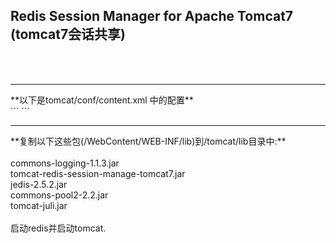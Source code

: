 
 <h2>Redis Session Manager for Apache Tomcat7 (tomcat7会话共享)</h2>
<br/>
<br/>
<hr/>
**以下是tomcat/conf/content.xml 中的配置**
<br/>
```
<Valve className="com.orangefunction.tomcat.redissessions.RedisSessionHandlerValve" />        
	<Manager className="com.orangefunction.tomcat.redissessions.RedisSessionManager" 
		host="localhost" 
		port="6379" 
		password="1234"
		database="0" 
		maxInactiveInterval="60"/>
```
<br/>
<hr/>
**复制以下这些包(/WebContent/WEB-INF/lib)到/tomcat/lib目录中:**
<br/><br/>
commons-logging-1.1.3.jar<br/>
tomcat-redis-session-manage-tomcat7.jar<br/>
jedis-2.5.2.jar<br/>
commons-pool2-2.2.jar<br/>
tomcat-juli.jar<br/>
<br/>
启动redis并启动tomcat.<br/>